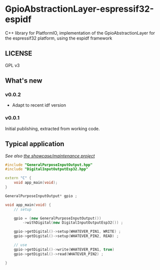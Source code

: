 # GpioAbstractionLayer-espressif32-espidf
C++ library for PlatformIO, implementation of the GpioAbstractionLayer for the espressif32 platform, using the espidf framework

## LICENSE

GPL v3

## What's new

### v0.0.2

* Adapt to recent idf version

### v0.0.1

Initial publishing, extracted from working code.


## Typical application

_See also [the showcase/maintenance project](https://github.com/sporniket/demo-task-gpio-button-led)_

```cpp
#include "GeneralPurposeInputOutput.hpp"
#include "DigitalInputOutputEsp32.hpp"

extern "C" {
	void app_main(void);
}

GeneralPurposeInputOutput* gpio ;

void app_main(void) {
	// setup

	gpio = (new GeneralPurposeInputOutput())
		->withDigital(new DigitalInputOutputEsp32()) ;

    gpio->getDigital()->setup(WHATEVER_PIN1, WRITE) ;
    gpio->getDigital()->setup(WHATEVER_PIN2, READ) ;

    // use
    gpio->getDigital()->write(WHATEVER_PIN1, true)
    gpio->getDigital()->read(WHATEVER_PIN2) ;

}

```